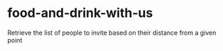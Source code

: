 # food-and-drink-with-us
Retrieve the list of people to invite based on their distance from a given point
